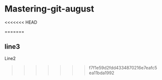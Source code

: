 # Mastering-git-august
<<<<<<< HEAD

=======
## line3
Line2
>>>>>>> f7f1e59d2fdd4334870216e7eafc5ea11bda1992
